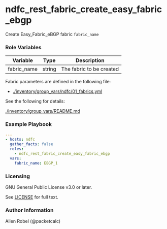# ndfc_rest_fabric_create_easy_fabric_ebgp

Create Easy_Fabric_eBGP fabric ``fabric_name``

### Role Variables

Variable        | Type   | Description
----------------|--------|----------------------------------------
fabric_name     | string | The fabric to be created

Fabric parameters are defined in the following file:

- [./inventory/group_vars/ndfc/01_fabrics.yml](/inventory/group_vars/ndfc/01_fabrics.yml)

See the following for details:

[./inventory/group_vars/README.md](/inventory/group_vars/README.md)

### Example Playbook

```yaml
---
- hosts: ndfc
  gather_facts: false
  roles:
    - ndfc_rest_fabric_create_easy_fabric_ebgp
  vars:
    fabric_name: EBGP_1
```

### Licensing

GNU General Public License v3.0 or later.

See [LICENSE](https://www.gnu.org/licenses/gpl-3.0.txt) for full text.

### Author Information

Allen Robel (@packetcalc)
